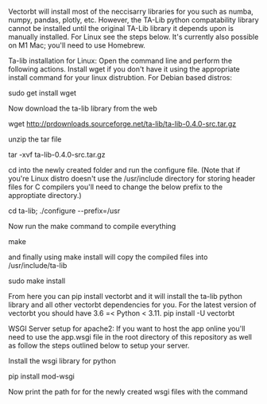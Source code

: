 Vectorbt will install most of the neccisarry libraries for you such as numba, numpy, pandas, plotly, etc. However, the TA-Lib python compatability library cannot be installed until the original TA-Lib library it depends upon is manually installed. For Linux see the steps below. It's currently also possible on M1 Mac; you'll need to use Homebrew.

Ta-lib installation for Linux:
Open the command line and perform the following actions.
Install wget if you don't have it using the appropriate install command for your linux distrubtion. For Debian based distros:

sudo get install wget

Now download the ta-lib library from the web

wget http://prdownloads.sourceforge.net/ta-lib/ta-lib-0.4.0-src.tar.gz

unzip the tar file

tar -xvf ta-lib-0.4.0-src.tar.gz

cd into the newly created folder and run the configure file. (Note that if you're Linux distro doesn't use the /usr/include directory for storing header files for C compilers you'll need to change the below prefix to the approptiate directory.)

cd ta-lib; ./configure --prefix=/usr

Now run the make command to compile everything

make

and finally using make install will copy the compiled files into /usr/include/ta-lib

sudo make install

From here you can pip install vectorbt and it will install the ta-lib python library and all other vectorbt dependencies for you. For the latest version of vectorbt you should have 3.6 =< Python < 3.11.
pip install -U vectorbt

WSGI Server setup for apache2:
If you want to host the app online you'll need to use the app.wsgi file in the root directory of this repository as well as follow the steps outlined below to setup your server. 

Install the wsgi library for python

pip install mod-wsgi

Now print the path for for the newly created wsgi files with the command